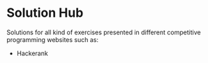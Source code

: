 # Solution Hub

Solutions for all kind of exercises presented in different competitive programming websites such as:
- Hackerank
